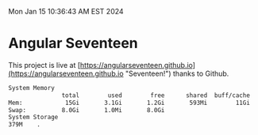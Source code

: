 Mon Jan 15 10:36:43 AM EST 2024

# Angular Seventeen


This project is live at [https://angularseventeen.github.io](https://angularseventeen.github.io "Seventeen!") thanks to Github.

```bash
System Memory
               total        used        free      shared  buff/cache   available
Mem:            15Gi       3.1Gi       1.2Gi       593Mi        11Gi        12Gi
Swap:          8.0Gi       1.0Mi       8.0Gi
System Storage
379M	.
